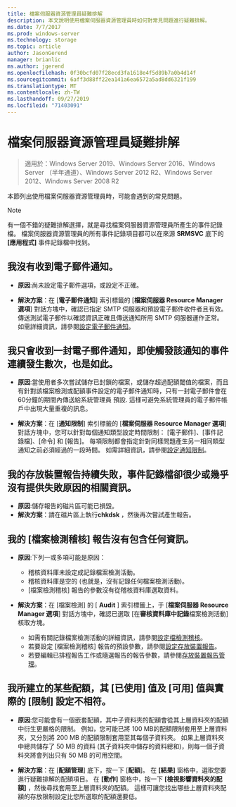```yaml
---
title: 檔案伺服器資源管理員疑難排解
description: 本文說明使用檔案伺服器資源管理員時如何對常見問題進行疑難排解。
ms.date: 7/7/2017
ms.prod: windows-server
ms.technology: storage
ms.topic: article
author: JasonGerend
manager: brianlic
ms.author: jgerend
ms.openlocfilehash: 0f30bcfd07f28ecd3fa1618e4f5d89b7a0b4d14f
ms.sourcegitcommit: 6aff3d88ff22ea141a6ea6572a5ad8dd6321f199
ms.translationtype: MT
ms.contentlocale: zh-TW
ms.lasthandoff: 09/27/2019
ms.locfileid: "71403091"
---
```

# <a name="troubleshooting-file-server-resource-manager"></a>檔案伺服器資源管理員疑難排解

> 適用於：Windows Server 2019、Windows Server 2016、Windows Server （半年通道）、Windows Server 2012 R2、Windows Server 2012、Windows Server 2008 R2

本節列出使用檔案伺服器資源管理員時，可能會遇到的常見問題。

> [!Note]
> 有一個不錯的疑難排解選擇，就是尋找檔案伺服器資源管理員所產生的事件記錄檔。 檔案伺服器資源管理員的所有事件記錄項目都可以在來源 **SRMSVC** 底下的 **\[應用程式\]** 事件記錄檔中找到。

## <a name="i-am-not-receiving-e-mail-notifications"></a>我沒有收到電子郵件通知。

-   **原因**:尚未設定電子郵件選項，或設定不正確。

-   **解決方案**：在 [**電子郵件通知**] 索引標籤的 [**檔案伺服器 Resource Manager 選項**] 對話方塊中，確認已指定 SMTP 伺服器和預設電子郵件收件者且有效。 傳送測試電子郵件以確認資訊正確且傳送通知所用 SMTP 伺服器運作正常。 如需詳細資訊，請參閱[設定電子郵件通知](configure-email-notifications.md)。


## <a name="i-am-only-receiving-one-e-mail-notification-even-though-the-event-that-triggered-that-notification-happened-several-times-in-a-row"></a>我只會收到一封電子郵件通知，即使觸發該通知的事件連續發生數次，也是如此。

-   **原因**:當使用者多次嘗試儲存已封鎖的檔案，或儲存超過配額閾值的檔案，而且有針對該檔案檢測或配額事件設定的電子郵件通知時，只有一封電子郵件會在60分鐘的期間內傳送給系統管理員 預設. 這樣可避免系統管理員的電子郵件帳戶中出現大量重複的訊息。

-   **解決方案**：在 [**通知限制**] 索引標籤的 [**檔案伺服器 Resource Manager 選項**] 對話方塊中，您可以針對每個通知類型設定時間限制： [電子郵件]、[事件記錄檔]、[命令] 和 [報告]。 每項限制都會指定針對同樣問題產生另一相同類型通知之前必須經過的一段時間。 如需詳細資訊，請參閱[設定通知限制](configure-notification-limits.md)。


## <a name="my-storage-reports-keep-failing-and-little-or-no-information-is-available-in-the-event-log-regarding-the-source-of-the-failure"></a>我的存放裝置報告持續失敗，事件記錄檔卻很少或幾乎沒有提供失敗原因的相關資訊。

-   **原因**:儲存報告的磁片區可能已損毀。
-   **解決方案**：請在磁片區上執行**chkdsk** ，然後再次嘗試產生報告。

## <a name="my-file-screening-audit-reports-do-not-contain-any-information"></a>我的 [檔案檢測稽核] 報告沒有包含任何資訊。

-   **原因**:下列一或多項可能是原因：
    -   稽核資料庫未設定成記錄檔案檢測活動。
    -   稽核資料庫是空的 (也就是，沒有記錄任何檔案檢測活動)。
    -   [檔案檢測稽核] 報告的參數沒有從稽核資料庫選取資料。
    
-   **解決方案**：在 [檔案檢測] 的 [ **Audit** ] 索引標籤上，于 [**檔案伺服器 Resource Manager 選項**] 對話方塊中，確認已選取 [在**審核資料庫中記錄**檔案檢測活動] 核取方塊。
    -   如需有關記錄檔案檢測活動的詳細資訊，請參閱[設定檔檢測稽核](configure-file-screen-audit.md)。
    -   若要設定 [檔案檢測稽核] 報告的預設參數，請參閱[設定存放裝置報告](configure-storage-reports.md)。
    -   若要編輯已排程報告工作或隨選報告的報告參數，請參閱[存放裝置報告管理](storage-reports-management.md)。

## <a name="the-used-and-available-values-for-some-of-the-quotas-i-have-created-do-not-correspond-to-the-actual-limit-setting"></a>我所建立的某些配額，其 [已使用] 值及 [可用] 值與實際的 [限制] 設定不相符。

-   **原因**:您可能會有一個嵌套配額，其中子資料夾的配額會從其上層資料夾的配額中衍生更嚴格的限制。 例如，您可能已將 100 MB的配額限制套用至上層資料夾，又分別將 200 MB 的配額限制套用至其每個子資料夾。 如果上層資料夾中總共儲存了 50 MB 的資料 (其子資料夾中儲存的資料總和)，則每一個子資料夾將會列出只有 50 MB 的可用空間。

-   **解決方案**：在 [**配額管理**] 底下，按一下 [**配額**]。 在 **\[結果\]** 窗格中，選取您要進行疑難排解的配額項目。 在 **\[動作\]** 窗格中，按一下 **\[檢視影響資料夾的配額\]** ，然後尋找套用至上層資料夾的配額。 這樣可讓您找出哪些上層資料夾配額的存放限制設定比您所選取的配額還要低。

